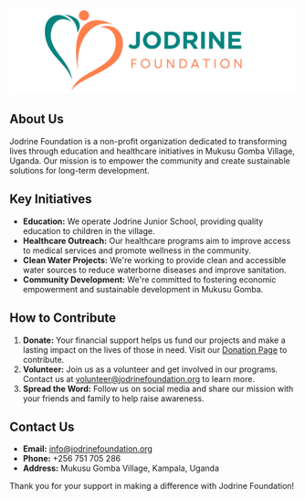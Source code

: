 ![Jodrine Foundation](assets/img/logo/jodrine-foundation-readme.png "Jodrine Foundation Logo")

## About Us
Jodrine Foundation is a non-profit organization dedicated to transforming lives through education and healthcare initiatives in Mukusu Gomba Village, Uganda. Our mission is to empower the community and create sustainable solutions for long-term development.

## Key Initiatives
- **Education:** We operate Jodrine Junior School, providing quality education to children in the village.
- **Healthcare Outreach:** Our healthcare programs aim to improve access to medical services and promote wellness in the community.
- **Clean Water Projects:** We're working to provide clean and accessible water sources to reduce waterborne diseases and improve sanitation.
- **Community Development:** We're committed to fostering economic empowerment and sustainable development in Mukusu Gomba.

## How to Contribute
1. **Donate:** Your financial support helps us fund our projects and make a lasting impact on the lives of those in need. Visit our [Donation Page](https://www.jodrinefoundation.org) to contribute.
2. **Volunteer:** Join us as a volunteer and get involved in our programs. Contact us at [volunteer@jodrinefoundation.org](mailto:jodrinefoundation@gmail.com) to learn more.
3. **Spread the Word:** Follow us on social media and share our mission with your friends and family to help raise awareness.

## Contact Us
- **Email:** info@jodrinefoundation.org
- **Phone:** +256 751 705 286
- **Address:** Mukusu Gomba Village, Kampala, Uganda

Thank you for your support in making a difference with Jodrine Foundation!

